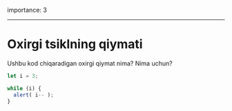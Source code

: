importance: 3

---

# Oxirgi tsiklning qiymati

Ushbu kod chiqaradigan oxirgi qiymat nima? Nima uchun?

```js
let i = 3;

while (i) {
  alert( i-- );
}
```
